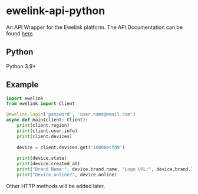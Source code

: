 # ewelink-api-python
An API Wrapper for the Ewelink platform.
The API Documentation can be found [here](https://coolkit-technologies.github.io/eWeLink-API/#/en).

## Python
Python 3.9+

## Example
```py
import ewelink
from ewelink import Client

@ewelink.login('password', 'user.name@email.com')
async def main(client: Client):
    print(client.region)
    print(client.user.info)
    print(client.devices)
    
    device = client.devices.get('10008ecfd9')
    
    print(device.state)
    print(device.created_at)
    print("Brand Name:", device.brand.name, "Logo URL:", device.brand.logo.url)
    print("Device online?", device.online)
```

Other HTTP methods will be added later.
